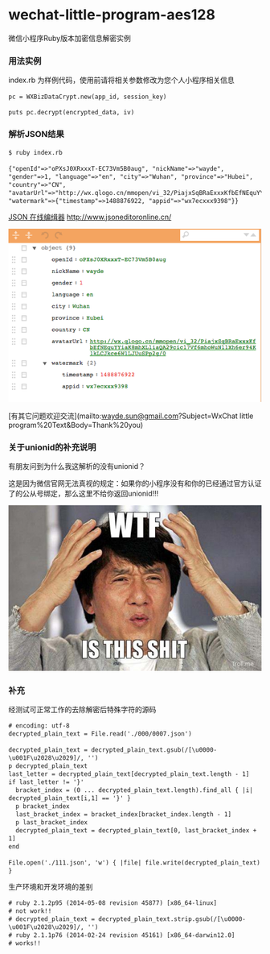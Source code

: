 # wechat-little-program-aes128
微信小程序Ruby版本加密信息解密实例

### 用法实例

index.rb 为样例代码，使用前请将相关参数修改为您个人小程序相关信息

`pc = WXBizDataCrypt.new(app_id, session_key)`

`puts pc.decrypt(encrypted_data, iv)`

### 解析JSON结果

```
$ ruby index.rb

{"openId"=>"oPXsJ0XRxxxT-EC73Vm5B0aug", "nickName"=>"wayde", "gender"=>1, "language"=>"en", "city"=>"Wuhan", "province"=>"Hubei", "country"=>"CN", "avatarUrl"=>"http://wx.qlogo.cn/mmopen/vi_32/PiajxSqBRaExxxKfbEfNEquYYiaK8mhXLliaQA29cicl7Vf6mhoWuNllXh6er94K1kLCJkce6W1LJUuSPp2g/0", "watermark"=>{"timestamp"=>1488876922, "appid"=>"wx7ecxxx9398"}}
```

[JSON 在线编缉器](http://www.jsoneditoronline.cn/)
http://www.jsoneditoronline.cn/

![JSON](./json.png)

[有其它问题欢迎交流](mailto:wayde.sun@gmail.com?Subject=WxChat little program%20Text&Body=Thank%20you)

### 关于unionid的补充说明

有朋友问到为什么我这解析的没有unionid？

这是因为微信官网无法真视的规定：如果你的小程序没有和你的已经通过官方认证了的公从号绑定，那么这里不给你返回unionid!!!

![WTF](./wtf.jpeg)

### 补充

经测试可正常工作的去除解密后特殊字符的源码

```
# encoding: utf-8
decrypted_plain_text = File.read('./000/0007.json')

decrypted_plain_text = decrypted_plain_text.gsub(/[\u0000-\u001F\u2028\u2029]/, '')
p decrypted_plain_text
last_letter = decrypted_plain_text[decrypted_plain_text.length - 1]
if last_letter != '}'
  bracket_index = (0 ... decrypted_plain_text.length).find_all { |i| decrypted_plain_text[i,1] == '}' }
  p bracket_index
  last_bracket_index = bracket_index[bracket_index.length - 1]
  p last_bracket_index
  decrypted_plain_text = decrypted_plain_text[0, last_bracket_index + 1]
end

File.open('./111.json', 'w') { |file| file.write(decrypted_plain_text) }
```

生产环境和开发环境的差别

```
# ruby 2.1.2p95 (2014-05-08 revision 45877) [x86_64-linux]
# not work!!
# decrypted_plain_text = decrypted_plain_text.strip.gsub(/[\u0000-\u001F\u2028\u2029]/, '')
# ruby 2.1.1p76 (2014-02-24 revision 45161) [x86_64-darwin12.0]
# works!!

```